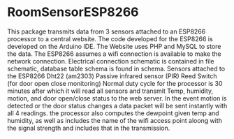 # RoomSensorESP8266

This package transmits data from 3 sensors attached to an ESP8266 processor to a central website. The code developed for the ESP8266 is developed on the Arduino IDE. The Website uses PHP and MySQL to store the data. The ESP8266 assumes a wifi connection is available to make the network connection. Electrical connection schematic is contained in file schematic, database table schema is found in schema. 
Sensors attached to the ESP8266
Dht22 (am2303)
Passive infrared sensor (PIR)
Reed Switch (for door open close monitoring)
Normal duty cycle for the processor is 30 minutes after which it will read all sensors and transmit Temp, humidity, motion, and door open/close status to the web server. In the event motion is detected or the door status changes a data packet will be sent instantly with all 4 readings.
the processor also computes the dewpoint given temp and humidity, as well as includes the name of the wifi access point aloong with the signal strength and includes that in the transmission.
